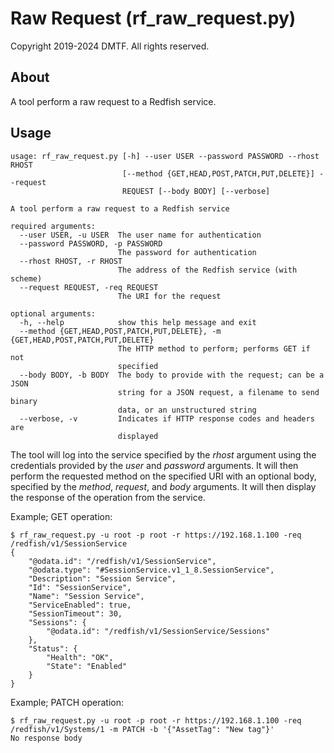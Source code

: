 # Raw Request (rf_raw_request.py)

Copyright 2019-2024 DMTF.  All rights reserved.

## About

A tool perform a raw request to a Redfish service.

## Usage

```
usage: rf_raw_request.py [-h] --user USER --password PASSWORD --rhost RHOST
                         [--method {GET,HEAD,POST,PATCH,PUT,DELETE}] --request
                         REQUEST [--body BODY] [--verbose]

A tool perform a raw request to a Redfish service

required arguments:
  --user USER, -u USER  The user name for authentication
  --password PASSWORD, -p PASSWORD
                        The password for authentication
  --rhost RHOST, -r RHOST
                        The address of the Redfish service (with scheme)
  --request REQUEST, -req REQUEST
                        The URI for the request

optional arguments:
  -h, --help            show this help message and exit
  --method {GET,HEAD,POST,PATCH,PUT,DELETE}, -m {GET,HEAD,POST,PATCH,PUT,DELETE}
                        The HTTP method to perform; performs GET if not
                        specified
  --body BODY, -b BODY  The body to provide with the request; can be a JSON
                        string for a JSON request, a filename to send binary
                        data, or an unstructured string
  --verbose, -v         Indicates if HTTP response codes and headers are
                        displayed
```

The tool will log into the service specified by the *rhost* argument using the credentials provided by the *user* and *password* arguments.
It will then perform the requested method on the specified URI with an optional body, specified by the *method*, *request*, and *body* arguments.
It will then display the response of the operation from the service.

Example; GET operation:

```
$ rf_raw_request.py -u root -p root -r https://192.168.1.100 -req /redfish/v1/SessionService
{
    "@odata.id": "/redfish/v1/SessionService",
    "@odata.type": "#SessionService.v1_1_8.SessionService",
    "Description": "Session Service",
    "Id": "SessionService",
    "Name": "Session Service",
    "ServiceEnabled": true,
    "SessionTimeout": 30,
    "Sessions": {
        "@odata.id": "/redfish/v1/SessionService/Sessions"
    },
    "Status": {
        "Health": "OK",
        "State": "Enabled"
    }
}
```

Example; PATCH operation:

```
$ rf_raw_request.py -u root -p root -r https://192.168.1.100 -req /redfish/v1/Systems/1 -m PATCH -b '{"AssetTag": "New tag"}'
No response body
```
